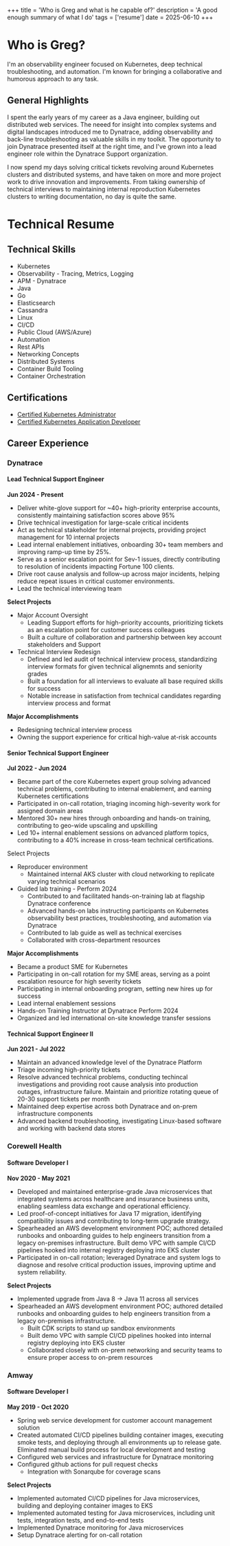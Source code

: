 +++
title = 'Who is Greg and what is he capable of?'
description = 'A good enough summary of what I do'
tags = ['resume']
date = 2025-06-10
+++

# Who is Greg?

I'm an observability engineer focused on Kubernetes, deep technical troubleshooting, and automation. I'm known for bringing a collaborative and humorous approach to any task.

## General Highlights

I spent the early years of my career as a Java engineer, building out distributed web services. The neeed for insight into complex systems and digital landscapes introduced me to Dynatrace, adding observability and back-line troubleshooting as valuable skills in my toolkit. The opportunity to join Dynatrace presented itself at the right time, and I've grown into a lead engineer role within the Dynatrace Support organization.

I now spend my days solving critical tickets revolving around Kubernetes clusters and distributed systems, and have taken on more and more project work to drive innovation and improvements. From taking ownership of technical interviews to maintaining internal reproduction Kubernetes clusters to writing documentation, no day is quite the same.

# Technical Resume

## Technical Skills

- Kubernetes
- Observability - Tracing, Metrics, Logging
- APM - Dynatrace
- Java
- Go
- Elasticsearch
- Cassandra
- Linux
- CI/CD
- Public Cloud (AWS/Azure)
- Automation
- Rest APIs
- Networking Concepts
- Distributed Systems
- Container Build Tooling
- Container Orchestration

## Certifications

- [Certified Kubernetes Administrator](https://www.credly.com/earner/earned/badge/d6e3f76b-8ca9-4229-9be6-92e5a0d54bab)
- [Certified Kubernetes Application Developer](https://www.credly.com/earner/earned/badge/8051c82a-a5da-4c05-9e99-b6a44dca22d7)

## Career Experience

### Dynatrace

#### Lead Technical Support Engineer

**Jun 2024 - Present**

- Deliver white-glove support for ~40+ high-priority enterprise accounts, consistently maintaining satisfaction scores above 95%
- Drive technical investigation for large-scale critical incidents
- Act as technical stakeholder for internal projects, providing project management for 10 internal projects
- Lead internal enablement initiatives, onboarding 30+ team members and improving ramp-up time by 25%.
- Serve as a senior escalation point for Sev-1 issues, directly contributing to resolution of incidents impacting Fortune 100 clients.
- Drive root cause analysis and follow-up across major incidents, helping reduce repeat issues in critical customer environments.
- Lead the technical interviewing team


**Select Projects**
- Major Account Oversight
    - Leading Support efforts for high-priority accounts, prioritizing tickets as an escalation point for customer success colleagues
    - Built a culture of collaboration and partnership between key account stakeholders and Support
- Technical Interview Redesign
    - Defined and led audit of technical interview process, standardizing interview formats for given technical alignemnts and seniority grades
    - Built a foundation for all interviews to evaluate all base required skills for success
    - Notable increase in satisfaction from technical candidates regarding interview process and format

**Major Accomplishments**
- Redesigning technical interview process
- Owning the support experience for critical high-value at-risk accounts

#### Senior Technical Support Engineer

**Jul 2022 - Jun 2024**

- Became part of the core Kubernetes expert group solving advanced technical problems, contributing to internal enablement, and earning Kubernetes certifications
- Participated in on-call rotation, triaging incoming high-severity work for assigned domain areas
- Mentored 30+ new hires through onboarding and hands-on training, contributing to geo-wide upscaling and upskilling
- Led 10+ internal enablement sessions on advanced platform topics, contributing to a 40% increase in cross-team technical certifications.

Select Projects
- Reproducer environment
    - Maintained internal AKS cluster with cloud networking to replicate varying technical scenarios
- Guided lab training - Perform 2024
    - Contributed to and facilitated hands-on-training lab at flagship Dynatrace conference
    - Advanced hands-on labs instructing participants on Kubernetes observability best practices, troubleshooting, and automation via Dynatrace
    - Contributed to lab guide as well as technical exercises
    - Collaborated with cross-department resources

**Major Accomplishments**
- Became a product SME for Kubernetes
- Participating in on-call rotation for my SME areas, serving as a point escalation resource for high severity tickets
- Participating in internal onboarding program, setting new hires up for success
- Lead internal enablement sessions
- Hands-on Training Instructor at Dynatrace Perform 2024
- Organized and led international on-site knowledge transfer sessions

#### Technical Support Engineer II

**Jun 2021 - Jul 2022**

- Maintain an advanced knowledge level of the Dynatrace Platform
- Triage incoming high-priority tickets
- Resolve advanced technical problems, conducting techincal investigations and providing root cause analysis into production outages, infrastructure failure. Maintain and prioritize rotating queue of 20-30 support tickets per month
- Maintained deep expertise across both Dynatrace and on-prem infrastructure components
- Advanced backend troubleshooting, investigating Linux-based software and working with backend data stores

### Corewell Health

#### Software Developer I

**Nov 2020 - May 2021**

- Developed and maintained enterprise-grade Java microservices that integrated systems across healthcare and insurance business units, enabling seamless data exchange and operational efficiency.
- Led proof-of-concept initiatives for Java 17 migration, identifying compatibility issues and contributing to long-term upgrade strategy.
- Spearheaded an AWS development environment POC; authored detailed runbooks and onboarding guides to help engineers transition from a legacy on-premises infrastructure. Built demo VPC with sample CI/CD pipelines hooked into internal registry deploying into EKS cluster
- Participated in on-call rotation; leveraged Dynatrace and system logs to diagnose and resolve critical production issues, improving uptime and system reliability.

**Select Projects**
- Implemented upgrade from Java 8 -> Java 11 across all services
- Spearheaded an AWS development environment POC; authored detailed runbooks and onboarding guides to help engineers transition from a legacy on-premises infrastructure.
    - Built CDK scripts to stand up sandbox environments
    - Built demo VPC with sample CI/CD pipelines hooked into internal registry deploying into EKS cluster
    - Collaborated closely with on-prem networking and security teams to ensure proper access to on-prem resources

### Amway

#### Software Developer I

**May 2019 - Oct 2020**

- Spring web service development for customer account management solution
- Created automated CI/CD pipelines building container images, executing smoke tests, and deploying through all environments up to release gate. Eliminated manual build process for local development and testing
- Configured web services and infrastructure for Dynatrace monitoring
- Configured github actions for pull request checks
    - Integration with Sonarqube for coverage scans

**Select Projects**
- Implemented automated CI/CD pipelines for Java microservices, building and deploying container images to EKS
- Implemented automated testing for Java microservices, including unit tests, integration tests, and end-to-end tests
- Implemented Dynatrace monitoring for Java microservices
- Setup Dynatrace alerting for on-call rotation